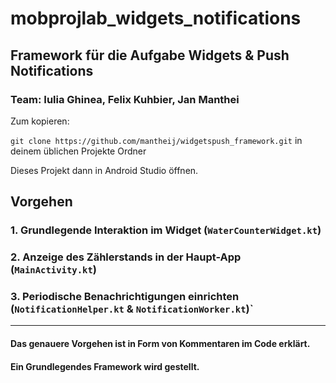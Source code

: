 # mobprojlab_widgets_notifications

## Framework für die Aufgabe Widgets & Push Notifications

### Team: Iulia Ghinea, Felix Kuhbier, Jan Manthei

Zum kopieren:

`git clone https://github.com/mantheij/widgetspush_framework.git` in deinem üblichen Projekte Ordner

Dieses Projekt dann in Android Studio öffnen.

## Vorgehen

### 1. Grundlegende Interaktion im Widget (`WaterCounterWidget.kt`)

### 2. Anzeige des Zählerstands in der Haupt-App (`MainActivity.kt`)

### 3. Periodische Benachrichtigungen einrichten (`NotificationHelper.kt` & `NotificationWorker.kt`)`

---

#### Das genauere Vorgehen ist in Form von Kommentaren im Code erklärt.

#### Ein Grundlegendes Framework wird gestellt.

